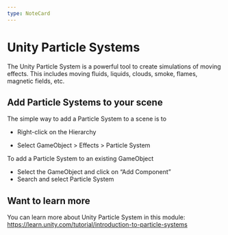 ```yaml
---
type: NoteCard
---
```


# Unity Particle Systems
The Unity Particle System is a powerful tool to create simulations of moving effects. This includes moving fluids, liquids, clouds, smoke, flames, magnetic fields, etc.

## Add Particle Systems to your scene

The simple way to add a Particle System to a scene is to

*   Right-click on the Hierarchy

<!---->

*   Select GameObject > Effects > Particle System

To add a Particle System to an existing GameObject

*   Select the GameObject and click on “Add Component”
*   Search and select Particle System

## Want to learn more

You can learn more about Unity Particle System in this module: <https://learn.unity.com/tutorial/introduction-to-particle-systems>
